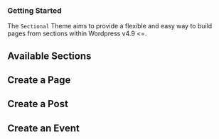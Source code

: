 ### Getting Started

The `Sectional` Theme aims to provide a flexible and easy way to build pages from sections within Wordpress v4.9 <=.

## Available Sections

## Create a Page

## Create a Post

## Create an Event
